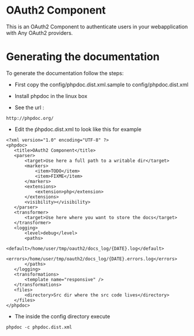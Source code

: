 OAuth2 Component
=============================

This is an OAuth2 Component to authenticate users in your
webapplication with Any OAuth2 providers.

Generating the documentation
=============================

To generate the documentation follow the steps:

 * First copy the config/phpdoc.dist.xml.sample to config/phpdoc.dist.xml

 * Install phpdoc in the linux box 

 * See the url :

```
http://phpdoc.org/
```
 * Edit the ṕhpdoc.dist.xml to look like this for example

 ```
 <?xml version="1.0" encoding="UTF-8" ?>
<phpdoc>
    <title>OAuth2 Component</title>
    <parser>
        <target>Use here a full path to a writable dir</target>
        <markers>
            <item>TODO</item>
            <item>FIXME</item>
        </markers>
        <extensions>
            <extension>php</extension>
        </extensions>
        <visibility></visibility>
    </parser>
    <transformer>
        <target>Use here where you want to store the docs</target>
    </transformer>
    <logging>
        <level>debug</level>
        <paths>
            <default>/home/user/tmp/oauth2/docs_log/{DATE}.log</default>
            <errors>/home/user/tmp/oauth2/docs_log/{DATE}.errors.log</errors>
        </paths>
    </logging>
    <transformations>
        <template name="responsive" />
    </transformations>
    <files>
        <directory>Src dir where the src code lives</directory>
    </files>
</phpdoc>
 ```
  * The inside the config directory execute
  ```
  phpdoc -c phpdoc.dist.xml
  ```
  
